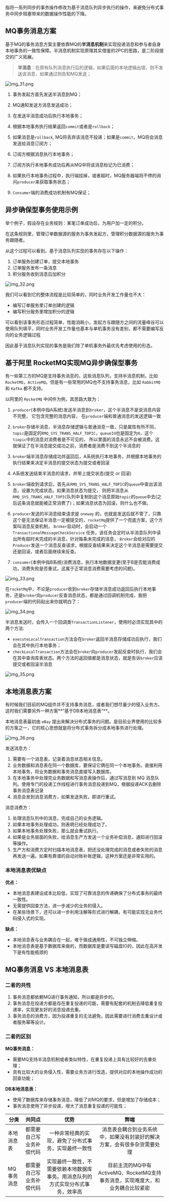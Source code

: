 指将一系列同步的事务操作修改为基于消息队列异步执行的操作，来避免分布式事务中同步阻塞带来的数据操作性能的下降。

## MQ事务消息方案

基于MQ的事务消息方案主要依靠MQ的**半消息机制**来实现投递消息和参与者自身本地事务的一致性保障。半消息机制实现原理其实借鉴的2PC的思路，是二阶段提交的广义拓展。

> **半消息**：在原有队列消息执行后的逻辑，如果后面的本地逻辑出错，则不发送该消息，如果通过则告知MQ发送；

![img_31.png](img_31.png)

1. 事务发起方首先发送半消息到MQ；

2. MQ通知发送方消息发送成功；

3. 在发送半消息成功后执行本地事务；

4. 根据本地事务执行结果返回`commit`或者是`rollback`；

5. 如果消息是`rollback`, MQ将丢弃该消息不投递；如果是`commit`，MQ将会消息发送给消息订阅方；

6. 订阅方根据消息执行本地事务；

7. 订阅方执行本地事务成功后再从MQ中将该消息标记为已消费；

8. 如果执行本地事务过程中，执行端挂掉，或者超时，MQ服务器端将不停的询问`producer`来获取事务状态；

9. `Consumer`端的消费成功机制有MQ保证；

## 异步确保型事务使用示例

举个例子，假设存在业务规则：某笔订单成功后，为用户加一定的积分。

在这条规则里，管理订单数据源的服务为事务发起方，管理积分数据源的服务为事务跟随者。

从这个过程可以看到，基于消息队列实现的事务存在以下操作：

1. 订单服务创建订单，提交本地事务
2. 订单服务发布一条消息
3. 积分服务收到消息后加积分

![img_32.png](img_32.png)

我们可以看到它的整体流程是比较简单的，同时业务开发工作量也不大：

* 编写订单服务里订单创建的逻辑
* 编写积分服务里增加积分的逻辑

可以看到该事务形态过程简单，性能消耗小，发起方与跟随方之间的流量峰谷可以使用队列填平，同时业务开发工作量也基本与单机事务没有差别，都不需要编写反向的业务逻辑过程

因此基于消息队列实现的事务是我们除了单机事务外最优先考虑使用的形态。

## 基于阿里 RocketMQ实现MQ异步确保型事务

有一些第三方的MQ是支持事务消息的，这些消息队列，支持半消息机制，比如`RocketMQ`，`ActiveMQ`。但是有一些常用的MQ也不支持事务消息，比如 `RabbitMQ` 和 `Kafka` 都不支持。

以阿里的 `RocketMQ` 中间件为例，其思路大致为：

1. `producer`(本例中指A系统)发送半消息到`broker`，这个半消息不是说消息内容不完整， 它包含完整的消息内容， 在`producer`端和普通消息的发送逻辑一致

2. `broker`存储半消息，半消息存储逻辑与普通消息一致，只是属性有所不同，`topic`是固定的`RMQ_SYS_TRANS_HALF_TOPIC`，`queueId`也是固定为`0`，这个`tiopic`中的消息对消费者是不可见的，
所以里面的消息永远不会被消费。这就保证了在半消息提交成功之前，消费者是消费不到这个半消息的

3. `broker`端半消息存储成功并返回后，A系统执行本地事务，并根据本地事务的执行结果来决定半消息的提交状态为提交或者回滚

4. A系统发送结束半消息的请求，并带上提交状态(提交 or 回滚)

5. `broker`端收到请求后，首先从`RMQ_SYS_TRANS_HALF_TOPIC`的`queue`中查出该消息，设置为完成状态。如果消息状态为提交，
则把半消息从`RMQ_SYS_TRANS_HALF_TOPIC`队列中复制到这个消息原始`topic`的`queue`中去(之后这条消息就能被正常消费了)；如果消息状态为回滚，则什么也不做。

6. `producer`发送的半消息结束请求是 `oneway` 的，也就是发送后就不管了，只靠这个是无法保证半消息一定被提交的，`rocketMq`提供了一个兜底方案，这个方案叫消息反查机制，
`Broker`启动时，会启动一个 `TransactionalMessageCheckService` 任务，该任务会定时从半消息队列中读出所有超时未完成的半消息，针对每条未完成的消息，
`Broker`会给对应的`Producer`发送一个消息反查请求，根据反查结果来决定这个半消息是需要提交还是回滚，或者后面继续来反查。

7. `consumer`(本例中指B系统)消费消息，执行本地数据变更(至于B是否能消费成功，消费失败是否重试，这属于正常消息消费需要考虑的问题)。

![img_33.png](img_33.png)

在`rocketMq`中，不论是`producer`收到`broker`存储半消息成功返回后执行本地事务，还是`broker`向`producer`反查消息状态，都是通过回调机制完成，我把`producer`端的代码贴出来你就明白了：

![img_34.png](img_34.png)

半消息发送时，会传入一个回调类`TransactionListener`，使用时必须实现其中的两个方法:

* `executeLocalTransaction`方法会在`broker`返回半消息存储成功后执行，我们会在其中执行本地事务；
* `checkLocalTransaction`方法会在`broker`向`producer`发起反查时执行，我们会在其中查询库表状态。两个方法的返回值都是消息状态，就是告诉`broker`应该提交或者回滚半消息

![img_35.png](img_35.png)

## 本地消息表方案

有时候我们目前的MQ组件并不支持事务消息，或者我们想尽量少的侵入业务方。这时我们需要另外一种方案**“基于DB本地消息表“**。

本地消息表最初由 `eBay` 提出来解决分布式事务的问题。是目前业界使用的比较多的方案之一，它的核心思想就是将分布式事务拆分成本地事务进行处理。

![img_36.png](img_36.png)

发送消息方：

1. 需要有一个消息表，记录着消息状态相关信息。
2. 业务数据和消息表在同一个数据库，要保证它俩在同一个本地事务。直接利用本地事务，将业务数据和事务消息直接写入数据库。
3. 在本地事务中处理完业务数据和写消息表操作后，通过写消息到 MQ 消息队列。使用专门的投递工作线程进行事务消息投递到MQ，根据投递ACK去删除事务消息表记录
4. 消息会发到消息消费方，如果发送失败，即进行重试。

消息消费方：

1. 处理消息队列中的消息，完成自己的业务逻辑。
2. 如果本地事务处理成功，则表明已经处理成功了。
3. 如果本地事务处理失败，那么就会重试执行。
4. 如果是业务层面的失败，给消息生产方发送一个业务补偿消息，通知进行回滚等操作。
5. 生产方和消费方定时扫描本地消息表，把还没处理完成的消息或者失败的消息再发送一遍。如果有靠谱的自动对账补账逻辑，这种方案还是非常实用的。

### 本地消息表优缺点

**优点：**

* 本地消息表建设成本比较低，实现了可靠消息的传递确保了分布式事务的最终一致性。
* 无需提供回查方法，进一步减少的业务的侵入。
* 在某些场景下，还可以进一步利用注解等形式进行解耦，有可能实现无业务代码侵入式的实现。


**缺点：**

* 本地消息表与业务耦合在一起，难于做成通用性，不可独立伸缩。
* 本地消息表是基于数据库来做的，而数据库是要读写磁盘IO的，因此在高并发下是有性能瓶颈的

## MQ事务消息 VS 本地消息表

### 二者的共性

1. 事务消息都依赖MQ进行事务通知，所以都是异步的。
2. 事务消息在投递方都是存在重复投递的可能，需要有配套的机制去降低重复投递率，实现更友好的消息投递去重。
3. 事务消息的消费方，因为投递重复的无法避免，因此需要进行消费去重设计或者服务幂等设计。

### 二者的区别

**MQ事务消息：**

* 需要MQ支持半消息机制或者类似特性，在重复投递上具有比较好的去重处理；
* 具有比较大的业务侵入性，需要业务方进行改造，提供对应的本地操作成功的回查功能；

**DB本地消息表：**

* 使用了数据库来存储事务消息，降低了对MQ的要求，但是增加了存储成本；
* 事务消息使用了异步投递，增大了消息重复投递的可能性；

|分类|共同点|                    优势                    |                        弊端                        |
|---|:---:|:----------------------------------------:|:------------------------------------------------:|
|本地消息表|都需要自己写业务补偿代码|        一种非常经典的实现，避免了分布式事务，实现最终一致性        |       消息表会耦合到业务系统中，如果没有封装好的解决方案，会有很多杂货需要处理       |
|MQ事务消息|都需要自己写业务补偿代码| 实现最终一致性，不需要依赖本地数据库事务。用消息队列的方式实现分布式事务，效率高 | 目前主流的MQ中有ActiveMQ、RocketMQ支持事务消息，实现难度大，和业务耦合比较紧密 |


